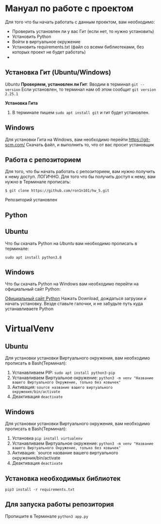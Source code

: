 ﻿# Мануал по работе с проектом
Для того что бы начать работать с данным проектом, вам необходимо:

 - Проверить установлен ли у вас Гит (если нет, то нужно установить)
 - Установить Python
 - Войти в виртуальное окружение
 - Установить requirements.txt (файл со всеми библиотеками, без которых проект не будет работать)
 - 

## Установка Гит (Ubuntu/Windows)

*Ubuntu*
**Проверяем, установлен ли Гит**: 
Вводим в терминал `git --version`
Если установлен, то терминал нам об этом сообщит `git version 2.25.1`

**Установка Гита**
1. В терминале пишем `sudo apt install git` и гит будет установлен.


## Windows

Для установки Гита на Windows, вам необходимо перейти https://git-scm.com/
Скачать файл, и выполнить то, что от вас просит установщик

## Работа с репозиторием
Для того, что бы начать работать с репозиторием, вам нужно получить к нему доступ.
ЛОГИЧНО.
Для того что бы получить доступ к нему, вам нужно в Терминале прописать:

    $ git clone https://github.com/ron1n101/hw_5.git

Репозиторий установлен


## Python
## Ubuntu
Что бы скачать Python на *Ubuntu* вам необходимо прописать в терминале:

    sudo apt install python3.8

## Windows
Что бы скачать Python на Windows вам необходимо перейти на официальный сайт Python:

  [Официальный сайт Python](https://www.python.org/downloads/)
Нажать Download, дождаться загрузки и начать установку.
Везде ставьте галочки, и не забудьте путь куда устанавливаете Python
# VirtualVenv
## Ubuntu
Для установки установки Виртуального окружения, вам необходимо прописать в Bash(Терминал):
1. Устанавливаем PIP: `sudo apt install python3-pip`
2. Устанавливаем Виртуальное окружение: `python3 -m venv "Название вашего Виртуального Окружение, только без ковычек"`
3. Активация: `source название вашего виртуального окружения/bin/activate`
4. Деактивация `deactivate`
## Windows
Для установки установки Виртуального окружения, вам необходимо прописать в Bash(Терминал):
1.  Установка `pip install virtualenv`
2.  Устанавливаем Виртуальное окружение: `python3 -m venv "Название вашего Виртуального Окружение, только без ковычек"`
3. Активация: `source название вашего виртуального окружения/bin/activate
4. Деактивация `deactivate`
## Установка необходимых библиотек

    pip3 install -r requirements.txt
## Для запуска работы репозитория 
Пропишите в Терминале `python3 app.py`


